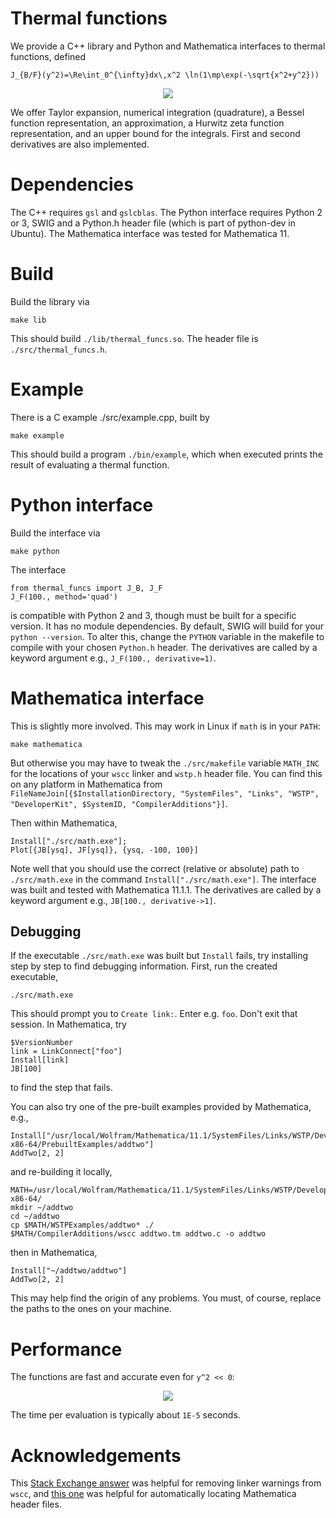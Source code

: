 # Thermal functions

We provide a C++ library and Python and Mathematica interfaces to thermal functions, defined

    J_{B/F}(y^2)=\Re\int_0^{\infty}dx\,x^2 \ln(1\mp\exp(-\sqrt{x^2+y^2}))
    
<p align="center">
  <img src="https://latex.codecogs.com/png.latex?J_{B/F}(y^2)=\Re\int_0^{\infty}dx\,x^2&space;\ln(1\mp\exp(-\sqrt{x^2&plus;y^2}))"/>
</p>    

  
We offer Taylor expansion, numerical integration (quadrature), a Bessel function 
representation, an approximation, a Hurwitz zeta function representation, and an upper bound for the integrals. First and second
derivatives are also implemented.

# Dependencies

The C++ requires `gsl` and `gslcblas`. The Python interface requires Python 2 or 3, SWIG and a Python.h header file (which is part of python-dev in Ubuntu). The Mathematica interface was tested for Mathematica 11.

# Build

Build the library via 

    make lib
    
This should build `./lib/thermal_funcs.so`. The header file is `./src/thermal_funcs.h`. 

# Example

There is a C example ./src/example.cpp, built by

    make example
    
This should build a program `./bin/example`, which when executed prints the result of evaluating a thermal function.

# Python interface

Build the interface via 

    make python

The interface 

    from thermal_funcs import J_B, J_F
    J_F(100., method='quad')
    
is compatible with Python 2 and 3, though must be built for a specific version. It has no module dependencies. By default,
SWIG will build for your `python --version`. To alter this, change the `PYTHON` variable in the makefile to compile with
your chosen `Python.h` header. The derivatives are called by a keyword argument e.g., `J_F(100., derivative=1)`.

# Mathematica interface

This is slightly more involved. This may work in Linux if `math` is in your `PATH`:

    make mathematica
    
But otherwise you may have to tweak the `./src/makefile` variable `MATH_INC` for the locations of your `wscc` linker and `wstp.h` header file. You can find this on any platform in Mathematica from `FileNameJoin[{$InstallationDirectory, "SystemFiles", "Links", "WSTP", "DeveloperKit", $SystemID, "CompilerAdditions"}]`. 

Then within Mathematica,

    Install["./src/math.exe"];
    Plot[{JB[ysq], JF[ysq]}, {ysq, -100, 100}]
    
Note well that you should use the correct (relative or absolute) path to `./src/math.exe` in the command `Install["./src/math.exe"]`. The interface was built and tested with Mathematica 11.1.1. The derivatives are called by a keyword argument e.g., `JB[100., derivative->1]`.

## Debugging

If the executable `./src/math.exe` was built but `Install` fails, try installing step by step to find debugging information. First, run the created executable,

    ./src/math.exe
    
This should prompt you to `Create link:`. Enter e.g. `foo`. Don't exit that session. In Mathematica, try

    $VersionNumber
    link = LinkConnect["foo"]
    Install[link]
    JB[100]
    
to find the step that fails.

You can also try one of the pre-built examples provided by Mathematica, e.g.,

    Install["/usr/local/Wolfram/Mathematica/11.1/SystemFiles/Links/WSTP/DeveloperKit/Linux-x86-64/PrebuiltExamples/addtwo"]
    AddTwo[2, 2]
    
and re-building it locally,
    
    MATH=/usr/local/Wolfram/Mathematica/11.1/SystemFiles/Links/WSTP/DeveloperKit/Linux-x86-64/
    mkdir ~/addtwo
    cd ~/addtwo
    cp $MATH/WSTPExamples/addtwo* ./
    $MATH/CompilerAdditions/wscc addtwo.tm addtwo.c -o addtwo
    
then in Mathematica,

    Install["~/addtwo/addtwo"]
    AddTwo[2, 2]
    
This may help find the origin of any problems. You must, of course, replace the paths to the ones on your machine.

# Performance

The functions are fast and accurate even for `y^2 << 0`:

<p align="center">
  <img src="https://user-images.githubusercontent.com/3758193/27900262-fad8eaf8-6270-11e7-8324-4e745fd04301.png"/>
</p>

The time per evaluation is typically about `1E-5` seconds.

# Acknowledgements

This [Stack Exchange answer](https://mathematica.stackexchange.com/a/154643/38645) was helpful for removing linker warnings from `wscc`, and [this one](https://mathematica.stackexchange.com/a/154664/38645) was helpful for automatically locating Mathematica header files. 
